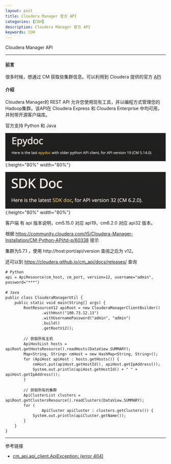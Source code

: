 ```yaml
---
layout: post
title: Cloudera Manager 官方 API
categories: [CDH]
description: Cloudera Manager 官方 API
keywords: CDH
---
```


Cloudera Manager API

---

#### 前言

很多时候，想通过 CM 获取些集群信息。可以利用到 Cloudera 提供的官方 [API](http://cloudera.github.io/cm_api/)

#### 介绍

Cloudera Manager的 REST API 允许您使用现有工具，并以编程方式管理您的Hadoop集群。该API在 Cloudera Express 和 Cloudera Enterprise 中均可用，并附带开源客户端库。

官方支持 Python 和 Java

![](/images/blog/2019-07-20-1.png){:height="80%" width="80%"} 

![](/images/blog/2019-07-20-2.png){:height="80%" width="80%"}

客户端 有 api 版本说明，cm5.15.0 对应 api19，cm6.2.0 对应 api32 版本。

根据 https://community.cloudera.com/t5/Cloudera-Manager-Installation/CM-Python-API/td-p/60338 提示

集群为5.7.1 ，使用 http://host:port/api/version 查阅之后为 v12。

还可以到 https://cloudera.github.io/cm_api/docs/releases/ 查询

```
# Python
api = ApiResource(cm_host, cm_port, version=12, username="admin", password="***")

# Java
public class ClouderaManagerUtil {
    public static void main(String[] args) {
        RootResourceV12 apiRoot = new ClouderaManagerClientBuilder()
                .withHost("100.73.12.13")
                .withUsernamePassword("admin", "admin")
                .build()
                .getRootV12();

        // 获取所有主机
        ApiHostList hosts = apiRoot.getHostsResource().readHosts(DataView.SUMMARY);
        Map<String, String> cmHost = new HashMap<String, String>();
        for (ApiHost apiHost : hosts.getHosts()) {
            cmHost.put(apiHost.getHostId(), apiHost.getIpAddress());
            System.out.println(apiHost.getHostId() + " " + apiHost.getIpAddress());
        }

        // 获取所有的集群
        ApiClusterList clusters = apiRoot.getClustersResource().readClusters(DataView.SUMMARY);
        for (
                ApiCluster apiCluster : clusters.getClusters()) {
            System.out.println(apiCluster.getName());
        }
    }
}
```

---
参考链接
* [cm_api.api_client.ApiException: (error 404)](https://blog.csdn.net/Leon_liuqinburen/article/details/82145355)







